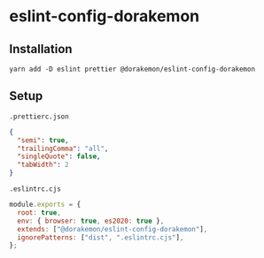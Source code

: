 # eslint-config-dorakemon

## Installation

```
yarn add -D eslint prettier @dorakemon/eslint-config-dorakemon
```

## Setup

`.prettierc.json`

```json
{
  "semi": true,
  "trailingComma": "all",
  "singleQuote": false,
  "tabWidth": 2
}
```

`.eslintrc.cjs`

```javascript
module.exports = {
  root: true,
  env: { browser: true, es2020: true },
  extends: ["@dorakemon/eslint-config-dorakemon"],
  ignorePatterns: ["dist", ".eslintrc.cjs"],
};
```
